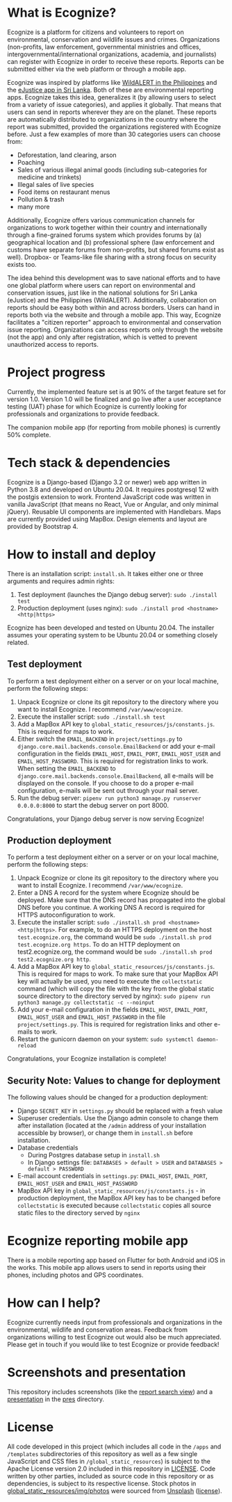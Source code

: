 # What is Ecognize?

Ecognize is a platform for citizens and volunteers to report on environmental, conservation and wildlife issues and crimes. Organizations (non-profits, law enforcement, governmental ministries and offices, intergovernmental/international organizations, academia, and journalists) can register with Ecognize in order to receive these reports. Reports can be submitted either via the web platform or through a mobile app.

Ecognize was inspired by platforms like [WildALERT in the Philippines](https://news.mongabay.com/2020/09/philippine-wildlife-reporting-app-promises-to-upgrade-fight-against-trafficking/) and the [eJustice app in Sri Lanka](https://news.mongabay.com/2020/09/philippine-wildlife-reporting-app-promises-to-upgrade-fight-against-trafficking/). Both of these are environmental reporting apps. Ecognize takes this idea, generalizes it (by allowing users to select from a variety of issue categories), and applies it globally. That means that users can send in reports wherever they are on the planet. These reports are automatically distributed to organizations in the country where the report was submitted, provided the organizations registered with Ecognize before. Just a few examples of more than 30 categories users can choose from:

* Deforestation, land clearing, arson
* Poaching
* Sales of various illegal animal goods (including sub-categories for medicine and trinkets)
* Illegal sales of live species
* Food items on restaurant menus
* Pollution & trash
* many more

Additionally, Ecognize offers various communication channels for organizations to work together within their country and internationally through a fine-grained forums system which provides forums by (a) geographical location and (b) professional sphere (law enforcement and customs have separate forums from non-profits, but shared forums exist as well). Dropbox- or Teams-like file sharing with a strong focus on security exists too.

The idea behind this development was to save national efforts and to have one global platform where users can report on environmental and conservation issues, just like in the national solutions for Sri Lanka (eJustice) and the Philippines (WildALERT). Additionally, collaboration on reports should be easy both within and across borders. Users can hand in reports both via the website and through a mobile app. This way, Ecognize facilitates a "citizen reporter" approach to environmental and conservation issue reporting. Organizations can access reports only through the website (not the app) and only after registration, which is vetted to prevent unauthorized access to reports.

# Project progress

Currently, the implemented feature set is at 90% of the target feature set for version 1.0. Version 1.0 will be finalized and go live after a user acceptance testing (UAT) phase for which Ecognize is currently looking for professionals and organizations to provide feedback.

The companion mobile app (for reporting from mobile phones) is currently 50% complete.

# Tech stack & dependencies

Ecognize is a Django-based (Django 3.2 or newer) web app written in Python 3.8 and developed on Ubuntu 20.04. It requires postgresql 12 with the postgis extension to work. Frontend JavaScript code was written in vanilla JavaScript (that means no React, Vue or Angular, and only minimal jQuery). Reusable UI components are implemented with Handlebars. Maps are currently provided using MapBox. Design elements and layout are provided by Bootstrap 4.

# How to install and deploy

There is an installation script: `install.sh`. It takes either one or three arguments and requires admin rights:

1. Test deployment (launches the Django debug server): `sudo ./install test`
2. Production deployment (uses nginx): `sudo ./install prod <hostname> <http|https>`

Ecognize has been developed and tested on Ubuntu 20.04. The installer assumes your operating system to be Ubuntu 20.04 or something closely related.

## Test deployment

To perform a test deployment either on a server or on your local machine, perform the following steps:

1. Unpack Ecognize or clone its git repository to the directory where you want to install Ecognize. I recommend `/var/www/ecognize`.
2. Execute the installer script: `sudo ./install.sh test`
3. Add a MapBox API key to `global_static_resources/js/constants.js`. This is required for maps to work.
4. Either switch the `EMAIL_BACKEND` in `project/settings.py` to `django.core.mail.backends.console.EmailBackend` or add your e-mail configuration in the fields `EMAIL_HOST`, `EMAIL_PORT`, `EMAIL_HOST_USER` and `EMAIL_HOST_PASSWORD`. This is required for registration links to work. When setting the `EMAIL_BACKEND` to `django.core.mail.backends.console.EmailBackend`, all e-mails will be displayed on the console. If you choose to do a proper e-mail configuration, e-mails will be sent out through your mail server.
5. Run the debug server: `pipenv run python3 manage.py runserver 0.0.0.0:8000` to start the debug server on port 8000.

Congratulations, your Django debug server is now serving Ecognize!

## Production deployment

To perform a test deployment either on a server or on your local machine, perform the following steps:

1. Unpack Ecognize or clone its git repository to the directory where you want to install Ecognize. I recommend `/var/www/ecognize`.
2. Enter a DNS A record for the system where Ecognize should be deployed. Make sure that the DNS record has propagated into the global DNS before you continue. A working DNS A record is required for HTTPS autoconfiguration to work.
3. Execute the installer script: `sudo ./install.sh prod <hostname> <http|https>`. For example, to do an HTTPS deployment on the host `test.ecognize.org`, the command would be `sudo ./install.sh prod test.ecognize.org https`. To do an HTTP deployment on test2.ecognize.org, the command would be `sudo ./install.sh prod test2.ecognize.org http`.
4. Add a MapBox API key to `global_static_resources/js/constants.js`. This is required for maps to work. To make sure that your MapBox API key will actually be used, you need to execute the `collectstatic` command (which will copy the file with the key from the global static source directory to the directory served by nginx): `sudo pipenv run python3 manage.py collectstatic -c --noinput`
5. Add your e-mail configuration in the fields `EMAIL_HOST`, `EMAIL_PORT`, `EMAIL_HOST_USER` and `EMAIL_HOST_PASSWORD` in the file `project/settings.py`. This is required for registration links and other e-mails to work.
6. Restart the gunicorn daemon on your system: `sudo systemctl daemon-reload`

Congratulations, your Ecognize installation is complete!

## Security Note: Values to change for deployment

The following values should be changed for a production deployment:

* Django `SECRET_KEY` in `settings.py` should be replaced with a fresh value
* Superuser credentials. Use the Django admin console to change them after installation (located at the `/admin` address of your installation accessible by browser), or change them in `install.sh` before installation.
* Database credentials
    * During Postgres database setup in `install.sh`
    * In Django settings file: `DATABASES > default > USER` and `DATABASES > default > PASSWORD`
* E-mail account credentials in `settings.py`: `EMAIL_HOST`, `EMAIL_PORT`, `EMAIL_HOST_USER` and `EMAIL_HOST_PASSWORD`
* MapBox API key in `global_static_resources/js/constants.js` - in production deployment, the MapBox API key has to be changed before `collectstatic` is executed because `collectstatic` copies all source static files to the directory served by `nginx`

# Ecognize reporting mobile app

There is a mobile reporting app based on Flutter for both Android and iOS in the works. This mobile app allows users to send in reports using their phones, including photos and GPS coordinates.

# How can I help?

Ecognize currently needs input from professionals and organizations in the environmental, wildlife and conservation areas. Feedback from organizations willing to test Ecognize out would also be much appreciated. Please get in touch if you would like to test Ecognize or provide feedback!

# Screenshots and presentation

This repository includes screenshots (like the [report search view](pres/reportssearch.png)) and a [presentation](pres/introducing-ecognize.pdf) in the [pres](pres) directory.

# License

All code developed in this project (which includes all code in the `/apps` and `/templates` subdirectories of this repository as well as a few single JavaScript and CSS files in `/global_static_resources`) is subject to the Apache License version 2.0 included in this repository in [LICENSE](LICENSE). Code written by other parties, included as source code in this repository or as dependencies, is subject to its respective license. Stock photos in [global_static_resources/img/photos](global_static_resources/img/photos) were sourced from [Unsplash](https://unsplash.com/license) ([license](https://unsplash.com/license)).
